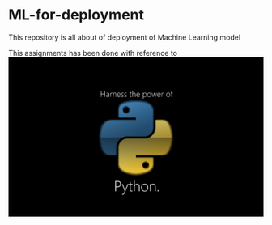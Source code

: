 # ML-for-deployment
This repository is all about of deployment of Machine Learning model

This assignments has been done with reference to
![alt text](https://github.com/MachineLearnWithRosh/FunWithPython/blob/master/computers-programming-python-HD-Wallpaper.png)

